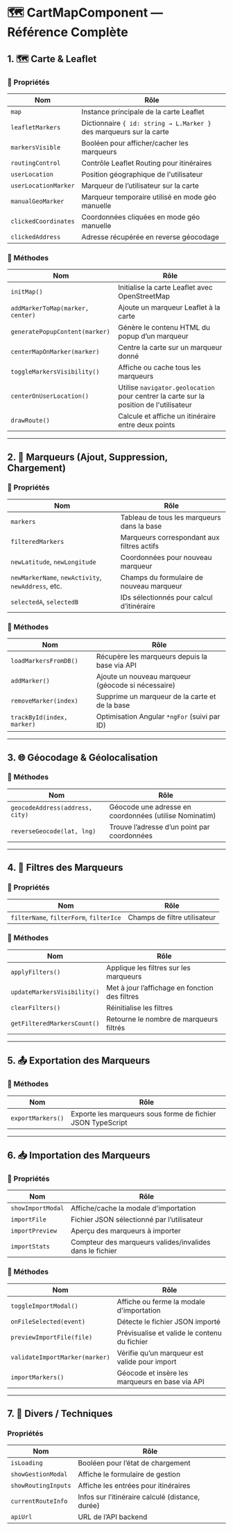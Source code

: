 # 🗺️ CartMapComponent — Référence Complète

## 1. 🗺️ Carte & Leaflet

### 🧠 Propriétés

| Nom                  | Rôle                                                                |
| -------------------- | ------------------------------------------------------------------- |
| `map`                | Instance principale de la carte Leaflet                             |
| `leafletMarkers`     | Dictionnaire `{ id: string → L.Marker }` des marqueurs sur la carte |
| `markersVisible`     | Booléen pour afficher/cacher les marqueurs                          |
| `routingControl`     | Contrôle Leaflet Routing pour itinéraires                           |
| `userLocation`       | Position géographique de l'utilisateur                              |
| `userLocationMarker` | Marqueur de l’utilisateur sur la carte                              |
| `manualGeoMarker`    | Marqueur temporaire utilisé en mode géo manuelle                    |
| `clickedCoordinates` | Coordonnées cliquées en mode géo manuelle                           |
| `clickedAddress`     | Adresse récupérée en reverse géocodage                              |

### 🔧 Méthodes

| Nom                              | Rôle                                                                                   |
| -------------------------------- | -------------------------------------------------------------------------------------- |
| `initMap()`                      | Initialise la carte Leaflet avec OpenStreetMap                                         |
| `addMarkerToMap(marker, center)` | Ajoute un marqueur Leaflet à la carte                                                  |
| `generatePopupContent(marker)`   | Génère le contenu HTML du popup d’un marqueur                                          |
| `centerMapOnMarker(marker)`      | Centre la carte sur un marqueur donné                                                  |
| `toggleMarkersVisibility()`      | Affiche ou cache tous les marqueurs                                                    |
| `centerOnUserLocation()`         | Utilise `navigator.geolocation` pour centrer la carte sur la position de l'utilisateur |
| `drawRoute()`                    | Calcule et affiche un itinéraire entre deux points                                     |

---

## 2. 📍 Marqueurs (Ajout, Suppression, Chargement)

### 🧠 Propriétés

| Nom                                                | Rôle                                       |
| -------------------------------------------------- | ------------------------------------------ |
| `markers`                                          | Tableau de tous les marqueurs dans la base |
| `filteredMarkers`                                  | Marqueurs correspondant aux filtres actifs |
| `newLatitude`, `newLongitude`                      | Coordonnées pour nouveau marqueur          |
| `newMarkerName`, `newActivity`, `newAddress`, etc. | Champs du formulaire de nouveau marqueur   |
| `selectedA`, `selectedB`                           | IDs sélectionnés pour calcul d’itinéraire  |

### 🔧 Méthodes

| Nom                        | Rôle                                               |
| -------------------------- | -------------------------------------------------- |
| `loadMarkersFromDB()`      | Récupère les marqueurs depuis la base via API      |
| `addMarker()`              | Ajoute un nouveau marqueur (géocode si nécessaire) |
| `removeMarker(index)`      | Supprime un marqueur de la carte et de la base     |
| `trackById(index, marker)` | Optimisation Angular `*ngFor` (suivi par ID)       |

---

## 3. 🌐 Géocodage & Géolocalisation

### 🔧 Méthodes

| Nom                             | Rôle                                                   |
| ------------------------------- | ------------------------------------------------------ |
| `geocodeAddress(address, city)` | Géocode une adresse en coordonnées (utilise Nominatim) |
| `reverseGeocode(lat, lng)`      | Trouve l’adresse d’un point par coordonnées            |

---

## 4. 🔎 Filtres des Marqueurs

### 🧠 Propriétés

| Nom                                     | Rôle                         |
| --------------------------------------- | ---------------------------- |
| `filterName`, `filterForm`, `filterIce` | Champs de filtre utilisateur |

### 🔧 Méthodes

| Nom                         | Rôle                                           |
| --------------------------- | ---------------------------------------------- |
| `applyFilters()`            | Applique les filtres sur les marqueurs         |
| `updateMarkersVisibility()` | Met à jour l’affichage en fonction des filtres |
| `clearFilters()`            | Réinitialise les filtres                       |
| `getFilteredMarkersCount()` | Retourne le nombre de marqueurs filtrés        |

---

## 5. 📤 Exportation des Marqueurs

### 🔧 Méthodes

| Nom               | Rôle                                                        |
| ----------------- | ----------------------------------------------------------- |
| `exportMarkers()` | Exporte les marqueurs sous forme de fichier JSON TypeScript |

---

## 6. 📥 Importation des Marqueurs

### 🧠 Propriétés

| Nom               | Rôle                                                     |
| ----------------- | -------------------------------------------------------- |
| `showImportModal` | Affiche/cache la modale d'importation                    |
| `importFile`      | Fichier JSON sélectionné par l’utilisateur               |
| `importPreview`   | Aperçu des marqueurs à importer                          |
| `importStats`     | Compteur des marqueurs valides/invalides dans le fichier |

### 🔧 Méthodes

| Nom                            | Rôle                                            |
| ------------------------------ | ----------------------------------------------- |
| `toggleImportModal()`          | Affiche ou ferme la modale d'importation        |
| `onFileSelected(event)`        | Détecte le fichier JSON importé                 |
| `previewImportFile(file)`      | Prévisualise et valide le contenu du fichier    |
| `validateImportMarker(marker)` | Vérifie qu’un marqueur est valide pour import   |
| `importMarkers()`              | Géocode et insère les marqueurs en base via API |

---

## 7. 🧩 Divers / Techniques

### Propriétés

| Nom                 | Rôle                                             |
| ------------------- | ------------------------------------------------ |
| `isLoading`         | Booléen pour l’état de chargement                |
| `showGestionModal`  | Affiche le formulaire de gestion                 |
| `showRoutingInputs` | Affiche les entrées pour itinéraires             |
| `currentRouteInfo`  | Infos sur l’itinéraire calculé (distance, durée) |
| `apiUrl`            | URL de l’API backend                             |
